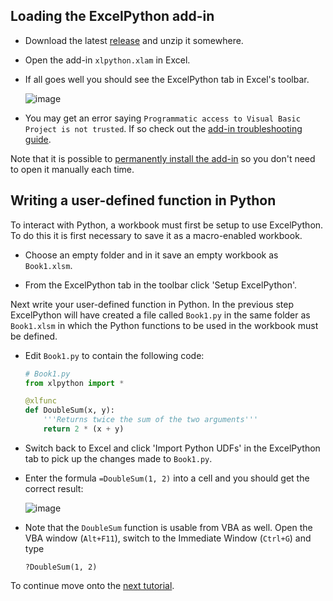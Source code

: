 ## Loading the ExcelPython add-in

* Download the latest [release](https://github.com/ericremoreynolds/excelpython/releases) and unzip it somewhere.

* Open the add-in `xlpython.xlam` in Excel.

* If all goes well you should see the ExcelPython tab in Excel's toolbar.

    ![image](https://cloud.githubusercontent.com/assets/5197585/3917034/3623f40a-2385-11e4-9754-5e3b924e38a9.png)
    
* You may get an error saying `Programmatic access to Visual Basic Project is not trusted`. If so check out the [add-in troubleshooting guide](./AddinTrouble.md).

Note that it is possible to [permanently install the add-in](./Addin04.md) so you don't need to open it manually each time.

## Writing a user-defined function in Python

To interact with Python, a workbook must first be setup to use ExcelPython. To do this it is first necessary to save it as a macro-enabled workbook.

* Choose an empty folder and in it save an empty workbook as `Book1.xlsm`.

* From the ExcelPython tab in the toolbar click 'Setup ExcelPython'.

Next write your user-defined function in Python. In the previous step ExcelPython will have created a file called `Book1.py` in the same folder as `Book1.xlsm` in which the Python functions to be used in the workbook must be defined. 

* Edit `Book1.py` to contain the following code:

    ```python
    # Book1.py
    from xlpython import *
    
    @xlfunc
    def DoubleSum(x, y):
    	'''Returns twice the sum of the two arguments'''
    	return 2 * (x + y)
    ```

* Switch back to Excel and click 'Import Python UDFs' in the ExcelPython tab to pick up the changes made to `Book1.py`.

* Enter the formula `=DoubleSum(1, 2)` into a cell and you should get the correct result:

    ![image](https://cloud.githubusercontent.com/assets/5197585/3917596/e5365b3c-238e-11e4-8bce-0d97caceca2e.png)
    
* Note that the `DoubleSum` function is usable from VBA as well. Open the VBA window (`Alt+F11`), switch to the Immediate Window (`Ctrl+G`) and type

    ```
    ?DoubleSum(1, 2)
    ```

To continue move onto the [next tutorial](./Addin02.md).
